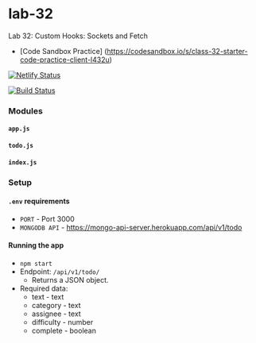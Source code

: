 # lab-32
Lab 32: Custom Hooks: Sockets and Fetch

* [Code Sandbox Practice] (https://codesandbox.io/s/class-32-starter-code-practice-client-l432u)

[![Netlify Status](https://api.netlify.com/api/v1/badges/7f3d3497-964c-4be9-86d1-af31396ae4c2/deploy-status)](https://app.netlify.com/sites/dreamy-jennings-f47482/deploys)

[![Build Status](https://travis-ci.org/colosrjones-401d4/lab-32.svg?branch=master)](https://travis-ci.org/colosrjones-401d4/lab-32)

### Modules
#### `app.js`
#### `todo.js`
#### `index.js`

### Setup
#### `.env` requirements
* `PORT` - Port 3000
* `MONGODB API` - https://mongo-api-server.herokuapp.com/api/v1/todo

#### Running the app
* `npm start`
* Endpoint: `/api/v1/todo/`
  * Returns a JSON object.
* Required data:
  * text - text
  * category - text
  * assignee - text
  * difficulty - number
  * complete - boolean